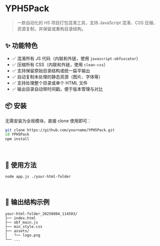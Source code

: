 # YPH5Pack

> 一款自动化的 H5 项目打包混淆工具，支持 JavaScript 混淆、CSS 压缩、资源复制，并保留或重构目录结构。

## ✨ 功能特色

- ✅ 混淆所有 JS 代码（内联和外链，使用 `javascript-obfuscator`）
- ✅ 压缩所有 CSS（内联和外链，使用 `clean-css`）
- ✅ 支持保留原始目录结构或统一扁平输出
- ✅ 自动复制未处理的静态资源（图片、字体等）
- ✅ 支持处理整个目录或单个 HTML 文件
- ✅ 输出目录自动带时间戳，便于版本管理与对比

## 📦 安装

无需安装为全局模块，直接 clone 使用即可：

```sh
git clone https://github.com/yourname/YPH5Pack.git
cd YPH5Pack
npm install
```

<br/>

## 🚀 使用方法

```
node app.js ./your-html-folder
```

<br/>

## 📁 输出结构示例

```
your-html-folder_20250804_114503/
├── index.html
├── obf_main.js
├── min_style.css
├── assets/
│   └── logo.png
└── ...
```

